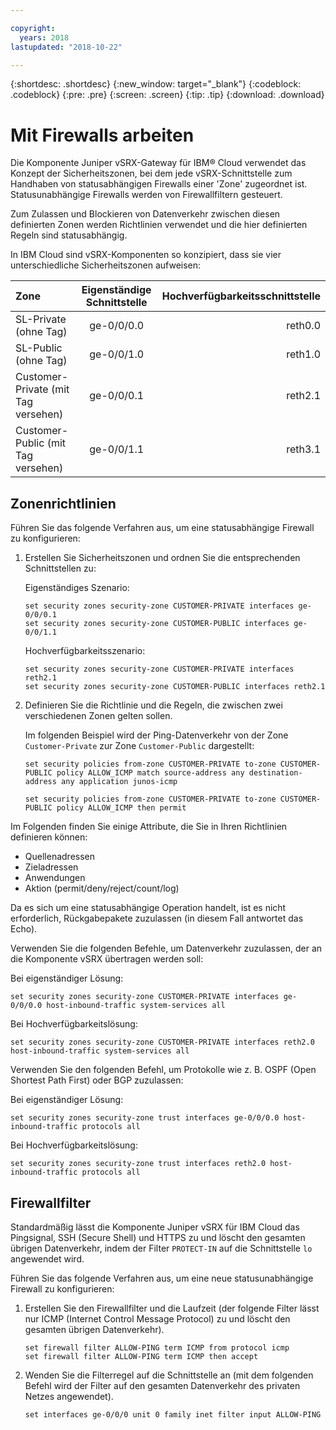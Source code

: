 ```yaml
---

copyright:
  years: 2018
lastupdated: "2018-10-22"

---
```


{:shortdesc: .shortdesc}
{:new_window: target="_blank"}
{:codeblock: .codeblock}
{:pre: .pre}
{:screen: .screen}
{:tip: .tip}
{:download: .download}

# Mit Firewalls arbeiten
Die Komponente Juniper vSRX-Gateway für IBM® Cloud verwendet das Konzept der Sicherheitszonen, bei dem jede vSRX-Schnittstelle zum Handhaben von statusabhängigen Firewalls einer 'Zone' zugeordnet ist. Statusunabhängige Firewalls werden von Firewallfiltern gesteuert.

Zum Zulassen und Blockieren von Datenverkehr zwischen diesen definierten Zonen werden Richtlinien verwendet und die hier definierten Regeln sind statusabhängig.

In IBM Cloud sind vSRX-Komponenten so konzipiert, dass sie vier unterschiedliche Sicherheitszonen aufweisen:

| Zone                     | Eigenständige Schnittstelle |Hochverfügbarkeitsschnittstelle|
| :---                     |        :----:        |         ---: |
| SL-Private (ohne Tag)    | ge-0/0/0.0           | reth0.0      |
| SL-Public (ohne Tag)     | ge-0/0/1.0           | reth1.0      |
| Customer-Private (mit Tag versehen)| ge-0/0/0.1           | reth2.1      |
| Customer-Public (mit Tag versehen) | ge-0/0/1.1           | reth3.1      |

## Zonenrichtlinien
Führen Sie das folgende Verfahren aus, um eine statusabhängige Firewall zu konfigurieren:

1. Erstellen Sie Sicherheitszonen und ordnen Sie die entsprechenden Schnittstellen zu:

	Eigenständiges Szenario:
	```
	set security zones security-zone CUSTOMER-PRIVATE interfaces ge-0/0/0.1
	set security zones security-zone CUSTOMER-PUBLIC interfaces ge-0/0/1.1
	```
	Hochverfügbarkeitsszenario:
	```
	set security zones security-zone CUSTOMER-PRIVATE interfaces reth2.1
	set security zones security-zone CUSTOMER-PUBLIC interfaces reth2.1
	```
2. Definieren Sie die Richtlinie und die Regeln, die zwischen zwei verschiedenen Zonen gelten sollen.

	Im folgenden Beispiel wird der Ping-Datenverkehr von der Zone `Customer-Private` zur Zone `Customer-Public` dargestellt:

	```
	set security policies from-zone CUSTOMER-PRIVATE to-zone CUSTOMER-PUBLIC policy ALLOW_ICMP match source-address any destination-address any application junos-icmp

	set security policies from-zone CUSTOMER-PRIVATE to-zone CUSTOMER-PUBLIC policy ALLOW_ICMP then permit
	```

Im Folgenden finden Sie einige Attribute, die Sie in Ihren Richtlinien definieren können:

* Quellenadressen
* Zieladressen
* Anwendungen
* Aktion (permit/deny/reject/count/log)

Da es sich um eine statusabhängige Operation handelt, ist es nicht erforderlich, Rückgabepakete zuzulassen (in diesem Fall antwortet das Echo).

Verwenden Sie die folgenden Befehle, um Datenverkehr zuzulassen, der an die Komponente vSRX übertragen werden soll:

Bei eigenständiger Lösung:
```
set security zones security-zone CUSTOMER-PRIVATE interfaces ge-0/0/0.0 host-inbound-traffic system-services all
```
Bei Hochverfügbarkeitslösung:
```
set security zones security-zone CUSTOMER-PRIVATE interfaces reth2.0 host-inbound-traffic system-services all
```

Verwenden Sie den folgenden Befehl, um Protokolle wie z. B. OSPF (Open Shortest Path First) oder BGP zuzulassen:

Bei eigenständiger Lösung:
```
set security zones security-zone trust interfaces ge-0/0/0.0 host-inbound-traffic protocols all
```
Bei Hochverfügbarkeitslösung:
```
set security zones security-zone trust interfaces reth2.0 host-inbound-traffic protocols all
```

## Firewallfilter
Standardmäßig lässt die Komponente Juniper vSRX für IBM Cloud das Pingsignal, SSH (Secure Shell) und HTTPS zu und löscht den gesamten übrigen Datenverkehr, indem der Filter `PROTECT-IN` auf die Schnittstelle `lo` angewendet wird.

Führen Sie das folgende Verfahren aus, um eine neue statusunabhängige Firewall zu konfigurieren:

1. Erstellen Sie den Firewallfilter und die Laufzeit (der folgende Filter lässt nur ICMP (Internet Control Message Protocol) zu und löscht den gesamten übrigen Datenverkehr).
	```
	set firewall filter ALLOW-PING term ICMP from protocol icmp
	set firewall filter ALLOW-PING term ICMP then accept
	```

2. Wenden Sie die Filterregel auf die Schnittstelle an (mit dem folgenden Befehl wird der Filter auf den gesamten Datenverkehr des privaten Netzes angewendet).
	```
	set interfaces ge-0/0/0 unit 0 family inet filter input ALLOW-PING
	```
